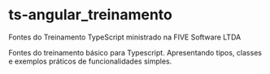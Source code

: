 # ts-angular_treinamento
Fontes do Treinamento TypeScript ministrado na FIVE Software LTDA

Fontes do treinamento básico para Typescript. Apresentando tipos, classes e exemplos práticos de funcionalidades simples. 
